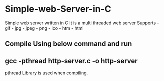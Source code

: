 # Simple-web-Server-in-C
Simple web server written in C
It is a multi threaded web server 
Supports 
       - gif
       - jpg
       - jpeg
       - png
       - ico
       - htm
       - html
       

## Compile Using below command and run
## gcc -pthread http-server.c -o http-server

pthread Library is used when compiling.
